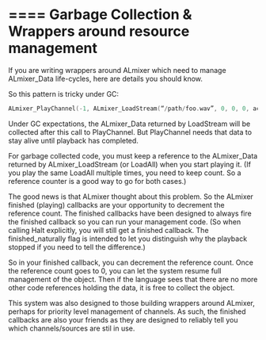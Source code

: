 


====
Garbage Collection & Wrappers around resource management
====

If you are writing wrappers around ALmixer which need to manage ALmixer_Data life-cycles, here are details you should know.


So this pattern is tricky under GC:
```` C
ALmixer_PlayChannel(-1, ALmixer_LoadStream(“/path/foo.wav”, 0, 0, 0, access_data), -1);
````

Under GC expectations, the ALmixer_Data returned by LoadStream will be collected after this call to PlayChannel. But PlayChannel needs that data to stay alive until playback has completed.

For garbage collected code, you must keep a reference to the ALmixer_Data returned by ALmixer_LoadStream (or LoadAll) when you start playing it. (If you play the same LoadAll multiple times, you need to keep count. So a reference counter is a good way to go for both cases.)

The good news is that ALmixer thought about this problem. So the ALmixer finished (playing) callbacks are your opportunity to decrement the reference count. The finished callbacks have been designed to always fire the finished callback so you can run your management code. (So when calling Halt explicitly, you will still get a finished callback. The finished_naturally flag is intended to let you distinguish why the playback stopped if you need to tell the difference.) 

So in your finished callback, you can decrement the reference count. Once the reference count goes to 0, you can let the system resume full management of the object. Then if the language sees that there are no more other code references holding the data, it is free to collect the object.


This system was also designed to those building wrappers around ALmixer, perhaps for priority level management of channels. As such, the finished callbacks are also your friends as they are designed to reliably tell you which channels/sources are stil in use.


